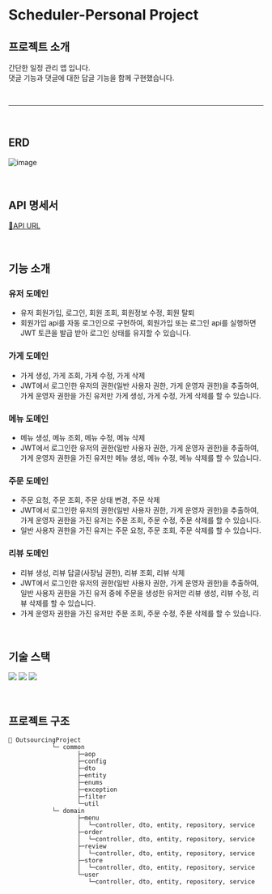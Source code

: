 # Scheduler-Personal Project
## 프로젝트 소개
간단한 일정 관리 앱 입니다.<br>
댓글 기능과 댓글에 대한 답글 기능을 함께 구현했습니다.


<br>

-----

<br>


## ERD
![image](https://github.com/user-attachments/assets/07835046-1d34-40ec-87af-803ac7c6487f)


<br>

## API 명세서
[🔗API URL](https://www.notion.so/teamsparta/API-ERD-1e62dc3ef51481bf920bcf6fd64be831)

<br>

## 기능 소개
### 유저 도메인
- 유저 회원가입, 로그인, 회원 조회, 회원정보 수정, 회원 탈퇴
- 회원가입 api를 자동 로그인으로 구현하여, 회원가입 또는 로그인 api를 실행하면 JWT 토큰을 발급 받아 로그인 상태를 유지할 수 있습니다.<br>
### 가게 도메인
- 가게 생성, 가게 조회, 가게 수정, 가게 삭제
- JWT에서 로그인한 유저의 권한(일반 사용자 권한, 가게 운영자 권한)을 추출하여, 가게 운영자 권한을 가진 유저만 가게 생성, 가게 수정, 가게 삭제를 할 수 있습니다.<br>
### 메뉴 도메인
- 메뉴 생성, 메뉴 조회, 메뉴 수정, 메뉴 삭제
- JWT에서 로그인한 유저의 권한(일반 사용자 권한, 가게 운영자 권한)을 추출하여, 가게 운영자 권한을 가진 유저만 메뉴 생성, 메뉴 수정, 메뉴 삭제를 할 수 있습니다.<br>
### 주문 도메인
- 주문 요청, 주문 조회, 주문 상태 변경, 주문 삭제
- JWT에서 로그인한 유저의 권한(일반 사용자 권한, 가게 운영자 권한)을 추출하여, 가게 운영자 권한을 가진 유저는 주문 조회, 주문 수정, 주문 삭제를 할 수 있습니다.
- 일반 사용자 권한을 가진 유저는 주문 요청, 주문 조회, 주문 삭제를 할 수 있습니다.<br>
### 리뷰 도메인
- 리뷰 생성, 리뷰 답글(사장님 권한), 리뷰 조회, 리뷰 삭제
- JWT에서 로그인한 유저의 권한(일반 사용자 권한, 가게 운영자 권한)을 추출하여, 일반 사용자 권한을 가진 유저 중에 주문을 생성한 유저만 리뷰 생성, 리뷰 수정, 리뷰 삭제를 할 수 있습니다.
- 가게 운영자 권한을 가진 유저만 주문 조회, 주문 수정, 주문 삭제를 할 수 있습니다.<br>

<br>

## 기술 스택
<img src="https://img.shields.io/badge/java-007396?style=for-the-badge&logo=OpenJDK&logoColor=white"> <img src="https://img.shields.io/badge/springboot-6DB33F?style=for-the-badge&logo=springboot&logoColor=white"> <img src="https://img.shields.io/badge/MySQL-4479A1?style=for-the-badge&logo=MySQL&logoColor=white"> 

<br>

## 프로젝트 구조
```bas      
📁 OutsourcingProject
            └─ common
                   ├─aop
                   ├─config
                   ├─dto
                   ├─entity
                   ├─enums
                   ├─exception
                   ├─filter
                   └─util
            └─ domain
                   ├─menu
                   │  └─controller, dto, entity, repository, service
                   ├─order
                   │  └─controller, dto, entity, repository, service
                   ├─review
                   │  └─controller, dto, entity, repository, service
                   ├─store
                   │  └─controller, dto, entity, repository, service
                   └─user
                      └─controller, dto, entity, repository, service
```
<br>
<br>
